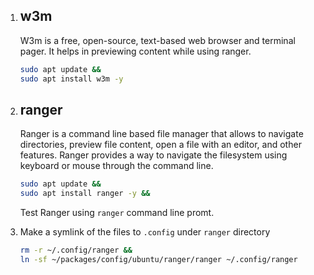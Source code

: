 1. ## **w3m**
    W3m is a free, open-source, text-based web browser and terminal pager. It helps in previewing content while using ranger.
    ```sh
    sudo apt update &&
    sudo apt install w3m -y
    ```

1. ## **ranger**
    Ranger is a command line based file manager that allows to navigate directories, preview file content, open a file with an editor, and other features. Ranger provides a way to navigate the filesystem using keyboard or mouse through the command line.
    ```sh
    sudo apt update &&
    sudo apt install ranger -y &&
    ```
    Test Ranger using `ranger` command line promt.

1. Make a symlink of the files to `.config` under `ranger` directory
    ```sh
    rm -r ~/.config/ranger &&
    ln -sf ~/packages/config/ubuntu/ranger/ranger ~/.config/ranger
    ```
